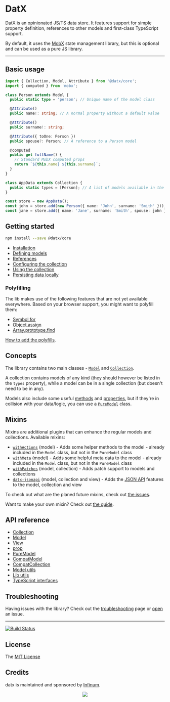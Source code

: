 # DatX

DatX is an opinionated JS/TS data store. It features support for simple property definition, references to other models and first-class TypeScript support.

By default, it uses the [MobX](https://mobx.js.org/) state management library, but this is optional and can be used as a pure JS library.

---

## Basic usage

```typescript
import { Collection, Model, Attribute } from '@datx/core';
import { computed } from 'mobx';

class Person extends Model {
  public static type = 'person'; // Unique name of the model class

  @Attribute()
  public name!: string; // A normal property without a default value

  @Attribute()
  public surname!: string;

  @Attribute({ toOne: Person })
  public spouse?: Person; // A reference to a Person model

  @computed
  public get fullName() {
    // Standard MobX computed props
    return `${this.name} ${this.surname}`;
  }
}

class AppData extends Collection {
  public static types = [Person]; // A list of models available in the collection
}

const store = new AppData();
const john = store.add(new Person({ name: 'John', surname: 'Smith' })); // Add a model instance to the store
const jane = store.add({ name: 'Jane', surname: 'Smith', spouse: john }, Person); // Add a model to the store
```

## Getting started

```bash
npm install --save @datx/core
```

- [Installation](https://datx.dev/docs/getting-started/installation)
- [Defining models](https://datx.dev/docs/getting-started/defining-models)
- [References](https://datx.dev/docs/getting-started/references)
- [Configuring the collection](https://datx.dev/docs/getting-started/configuring-the-collection)
- [Using the collection](https://datx.dev/docs/getting-started/using-the-collection)
- [Persisting data locally](https://datx.dev/docs/getting-started/persisting-data-locally)

### Polyfilling

The lib makes use of the following features that are not yet available everywhere. Based on your browser support, you might want to polyfill them:

- [Symbol.for](https://developer.mozilla.org/en-US/docs/Web/JavaScript/Reference/Global_Objects/Symbol)
- [Object.assign](https://developer.mozilla.org/en-US/docs/Web/JavaScript/Reference/Global_Objects/Object/assign)
- [Array.prototype.find](https://developer.mozilla.org/en-US/docs/Web/JavaScript/Reference/Global_Objects/Array/find)

[How to add the polyfills](https://datx.dev/docs/troubleshooting/known-issues#the-library-doesnt-work-in-internet-explorer-11).

## Concepts

The library contains two main classes - [`Model`](https://datx.dev/docs/api-reference/model) and [`Collection`](https://datx.dev/docs/api-reference/collection).

A collection contains models of any kind (they should however be listed in the `types` property), while a model can be in a single collection (but doesn't need to be in any).

Models also include some useful [methods](https://datx.dev/docs/mixins/with-actions) and [properties](https://datx.dev/docs/mixins/with-meta), but if they're in collision with your data/logic, you can use a [`PureModel`](https://datx.dev/docs/api-reference/pure-model) class.

## Mixins

Mixins are additional plugins that can enhance the regular models and collections. Available mixins:

- [`withActions`](https://datx.dev/docs/mixins/with-actions) (model) - Adds some helper methods to the model - already included in the `Model` class, but not in the `PureModel` class
- [`withMeta`](https://datx.dev/docs/mixins/with-meta) (model) - Adds some helpful meta data to the model - already included in the `Model` class, but not in the `PureModel` class
- [`withPatches`](https://datx.dev/docs/mixins/with-patches) (model, collection) - Adds patch support to models and collections
- [`datx-jsonapi`](https://datx.dev/docs/mixins/jsonapi-mixin) (model, collection and view) - Adds the [JSON API](https://jsonapi.org/) features to the model, collection and view

To check out what are the planed future mixins, check out [the issues](https://github.com/infinum/datx/labels/mixins).

Want to make your own mixin? Check out [the guide](https://datx.dev/docs/mixins/building-your-own-mixin).

## API reference

- [Collection](https://datx.dev/docs/api-reference/collection)
- [Model](https://datx.dev/docs/api-reference/model)
- [View](https://datx.dev/docs/api-reference/view)
- [prop](https://datx.dev/docs/api-reference/prop)
- [PureModel](https://datx.dev/docs/api-reference/pure-model)
- [CompatModel](https://datx.dev/docs/migration-guide/compat-model)
- [CompatCollection](https://datx.dev/docs/migration-guide/compat-collection)
- [Model utils](https://datx.dev/docs/api-reference/model-utils)
- [Lib utils](https://datx.dev/docs/api-reference/lib-utils)
- [TypeScript interfaces](https://datx.dev/docs/api-reference/typescript-interfaces)

## Troubleshooting

Having issues with the library? Check out the [troubleshooting](https://datx.dev/docs/troubleshooting/known-issues) page or [open](https://github.com/infinum/datx/issues/new/choose) an issue.

---

[![Build Status](https://travis-ci.org/infinum/datx.svg?branch=master)](https://travis-ci.org/infinum/datx)

## License

The [MIT License](LICENSE)

## Credits

datx is maintained and sponsored by
[Infinum](https://www.infinum.co).

<p align="center">
  <a href='https://infinum.com'>
    <picture>
        <source srcset="https://assets.infinum.com/brand/logo/static/white.svg" media="(prefers-color-scheme: dark)">
        <img src="https://assets.infinum.com/brand/logo/static/default.svg">
    </picture>
  </a>
</p>
